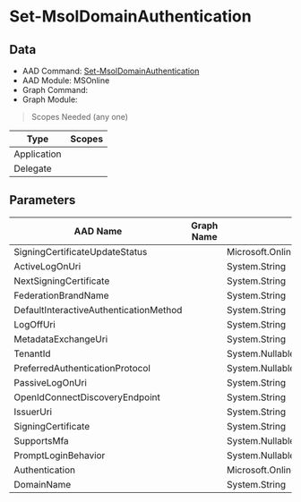 # Set-MsolDomainAuthentication

> 

## Data

+ AAD Command: [Set-MsolDomainAuthentication](https://docs.microsoft.com/en-us/powershell/module/MSOnline/Set-MsolDomainAuthentication)
+ AAD Module: MSOnline
+ Graph Command: []()
+ Graph Module: 

> Scopes Needed (any one)

|Type|Scopes|
|---|---|
|Application||
|Delegate||

## Parameters

|AAD Name|Graph Name|AAD Type|Graph Type|Infos|
|---|---|---|---|---|
|SigningCertificateUpdateStatus||Microsoft.Online.Administration.SigningCertificateUpdateStatus|||
|ActiveLogOnUri||System.String|||
|NextSigningCertificate||System.String|||
|FederationBrandName||System.String|||
|DefaultInteractiveAuthenticationMethod||System.String|||
|LogOffUri||System.String|||
|MetadataExchangeUri||System.String|||
|TenantId||System.Nullable/System.Guid|||
|PreferredAuthenticationProtocol||System.Nullable/Microsoft.Online.Administration.AuthenticationProtocol|||
|PassiveLogOnUri||System.String|||
|OpenIdConnectDiscoveryEndpoint||System.String|||
|IssuerUri||System.String|||
|SigningCertificate||System.String|||
|SupportsMfa||System.Nullable/System.Boolean|||
|PromptLoginBehavior||System.Nullable/Microsoft.Online.Administration.PromptLoginBehavior|||
|Authentication||Microsoft.Online.Administration.DomainAuthenticationType|||
|DomainName||System.String|||

